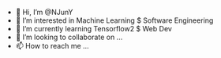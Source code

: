 - 👋 Hi, I’m @NJunY
- 👀 I’m interested in Machine Learning $ Software Engineering
- 🌱 I’m currently learning Tensorflow2 $ Web Dev
- 💞️ I’m looking to collaborate on ...
- 📫 How to reach me ...

<!---
NJunY/NJunY is a ✨ special ✨ repository because its `README.md` (this file) appears on your GitHub profile.
You can click the Preview link to take a look at your changes.
--->
